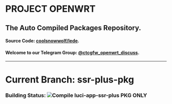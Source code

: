 # PROJECT OPENWRT
## The Auto Compiled Packages Repository.
#### Source Code: [coolsnowwolf/lede](https://github.com/coolsnowwolf/lede).

#### Welcome to our Telegram Group: [@ctcgfw\_openwrt\_discuss](https://t.me/ctcgfw\_openwrt\_discuss).
- - -
# Current Branch: ssr-plus-pkg
### Building Status: ![Compile luci-app-ssr-plus PKG ONLY](https://github.com/project-openwrt/Auto-Compiled-Packages/workflows/Compile%20luci-app-ssr-plus%20PKG%20ONLY/badge.svg)
